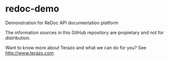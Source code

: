 # redoc-demo
Demonstration for ReDoc API documentation platform

The information sources in this GitHub repository are propietary and not for distribution.

Want to know more about Terazo and what we can do for you? See http://www.terazo.com
